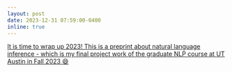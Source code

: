 ```yaml
---
layout: post
date: 2023-12-31 07:59:00-0400
inline: true
---
```


<a href="https://doi.org/10.48550/arXiv.2312.08747"> It is time to wrap up 2023! This is a preprint about natural language inference - which is my final project work of the graduate NLP course at UT Austin in Fall 2023 :smile:</a>